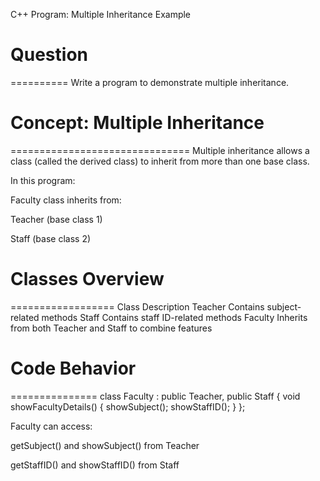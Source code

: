 C++ Program: Multiple Inheritance Example

# Question
==========
Write a program to demonstrate multiple inheritance.



# Concept: Multiple Inheritance
===============================
Multiple inheritance allows a class (called the derived class) to inherit from more than one base class.

In this program:

Faculty class inherits from:

Teacher (base class 1)

Staff (base class 2)



# Classes Overview
==================
Class	Description
Teacher	Contains subject-related methods
Staff	Contains staff ID-related methods
Faculty	Inherits from both Teacher and Staff to combine features



# Code Behavior
===============
class Faculty : public Teacher, public Staff {
    void showFacultyDetails() {
        showSubject();
        showStaffID();
    }
};

Faculty can access:

getSubject() and showSubject() from Teacher

getStaffID() and showStaffID() from Staff
